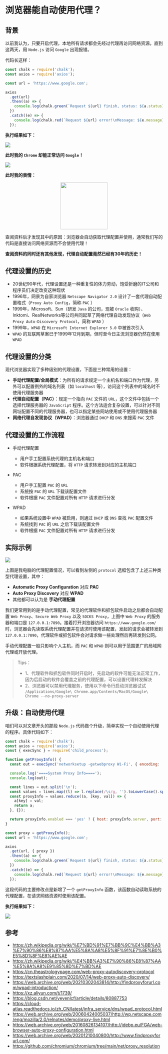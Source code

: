 # 浏览器能自动使用代理？

## 背景
以前我认为，只要开启代理，本地所有请求都会先经过代理再访问网络资源。直到这两天，用 `Node.js` 访问 `Google` 出现报错。

代码长这样：
```javascript
const chalk = require('chalk');
const axios = require('axios');

const url = 'https://www.google.com';

axios
  .get(url)
  .then((a) => {
    console.log(chalk.green(`Request ${url} finish, status: ${a.status}.`));
  })
  .catch((e) => {
    console.log(chalk.red(`Request ${url} error!\nMessage: ${e.message}.`));
  });
```

**执行结果如下：**

![](1655640870706.png)

**此时我的 `Chrome` 却能正常访问 `Google`！**

![](1655549675525.png)

**此时我的表情：**

<div align="center"><img src="1655552134144.png" width="150px"></div>

查阅资料后才发现其中的原因：浏览器会自动获取代理配置并使用，通常我们写的代码是直接访问网络资源而不会使用代理！

**查阅资料的同时还有其他发现，代理自动配置竟然已经有30年的历史！**

## 代理设置的历史
- 20世纪90年代，代理设置还是一种重复性的体力劳动，饱受折磨的IT公司和程序员们决定改变这种现状
- 1996年，网景为自家浏览器 `Netscape Navigator 2.0` 设计了一套代理自动配置格式（`Proxy Auto Config`，简称 `PAC` ）
- 1999年，Microsoft、Sun（研发 `Java` 的公司，现被 `Oracle` 收购）、Inktomi、RealNetworks等公司共同起草了网络代理自动发现协议（`Web Proxy Auto-Discovery Protocol`，简称 `WPAD` ）
- 1999年，`WPAD` 在 `Microsoft Internet Explorer 5.0` 中被首次引入
- `WPAD` 的互联网草案已于1999年12月到期，但时至今日主流浏览器仍然在使用 `WPAD`

## 代理设置的分类
现代浏览器实现了多种级别的代理设置，下面是三种常用的设置：

- **手动代理配置/全局模式**：为所有的请求规定一个主机名和端口作为代理，另外可以配置例外的域名列表（如 `localhost` 等），访问这个列表中的域名时不使用代理服务器
- **代理自动配置（PAC）**：规定一个指向 `PAC` 文件的 `URL`，这个文件中包括一个选择代理服务器的 `JavaScript` 程序。这个方法适合复杂设置，可以针对不同网址配置不同的代理服务器，也可以指定某些网站使用或不使用代理服务器
- **网络代理自发现协议（WPAD）**：浏览器通过 `DHCP` 和 `DNS` 来搜索 `PAC` 文件

## 代理设置的工作流程
- 手动代理配置
  - 用户手工配置系统代理的主机名和端口
  - 软件根据系统代理配置，将 `HTTP` 请求转发到对应的主机端口

- PAC
  - 用户手工配置 `PAC` 的 `URL`
  - 系统按 `PAC` 的 `URL` 下载该配置文件
  - 软件根据 `PAC` 文件配置对所有 `HTTP` 请求进行分发

- WPAD
  - 如果系统设置中 `WPAD` 被启用，则通过 `DHCP` 或 `DNS` 查找 `PAC` 配置文件
  - 系统找到 `PAC` 的 `URL` 之后下载该配置文件
  - 软件根据 `PAC` 文件配置对所有 `HTTP` 请求进行分发

## 实际示例
![](1655634081705.png)

上图是我电脑的代理配置情况，可以看到左侧的 `protocol` 选框包含了上述三种类型代理设置，其中：
- **Automatic Proxy Configuration** 对应 **PAC**
- **Auto Proxy Discovery** 对应 **WPAD**
- 其他都可以认为是 **手动代理配置**

我们更常用到的是手动代理配置，常见的代理软件和抓包软件启动之后都会自动配置 `Web Proxy`、`Secure Web Proxy` 以及 `SOCKS Proxy`，上图中 `Web Proxy` 的服务器和端口是 `127.0.0.1:7890`。接着打开浏览器访问 `https://www.google.com/` 时，浏览器会先读取系统代理配置并在请求时使用该配置，发起的请求会被转发到 `127.0.0.1:7890`，代理软件或抓包软件会对请求做一些处理然后再转发到公网。

手动代理配置一般只影响个人主机，而 `PAC` 和 `WPAD` 则可以用于范围更广的局域网代理或开放代理。

> Tips：
> - 1、代理软件和抓包软件同时开启时，先启动的软件可能无法正常工作，因为后启动的软件会覆盖之前的代理配置，可以设置代理转发解决
> - 2、浏览器可以禁用代理服务，使用以下命令行启动浏览器试试 `/Applications/Google\ Chrome.app/Contents/MacOS/Google\ Chrome --no-proxy-server`

## 升级：自动使用代理
咱们可以对文章开头的那段 `Node.js` 代码做个升级，简单实现一个自动使用代理的程序。具体代码如下：

```javascript
const chalk = require('chalk');
const axios = require('axios');
const { execSync } = require('child_process');

function getProxyInfo() {
  const out = execSync('networksetup -getwebproxy Wi-Fi', { encoding: 'utf8' });

  console.log('====System Proxy Info====');
  console.log(out);

  const lines = out.split('\n');
  const values = lines.map((l) => l.replace(/\s/g, '').toLowerCase().split(':'));
  const proxyInfo = values.reduce((a, [key, val]) => {
    a[key] = val;
    return a;
  }, {});

  return proxyInfo.enabled === 'yes' ? { host: proxyInfo.server, port: +proxyInfo.port } : null;
}

const proxy = getProxyInfo();
const url = 'https://www.google.com';

axios
  .get(url, { proxy })
  .then((a) => {
    console.log(chalk.green(`Request ${url} finish, status: ${a.status}.`));
  })
  .catch((e) => {
    console.log(chalk.red(`Request ${url} error!\nMessage: ${e.message}.`));
  });
```

这段代码的主要修改点是新增了一个 `getProxyInfo` 函数，该函数自动读取系统的代理配置，在请求网络资源时使用该配置。

**执行结果如下：**

![](1655640686936.png)


## 参考
- https://zh.wikipedia.org/wiki/%E7%BD%91%E7%BB%9C%E4%BB%A3%E7%90%86%E8%87%AA%E5%8A%A8%E5%8F%91%E7%8E%B0%E5%8D%8F%E8%AE%AE
- https://zh.wikipedia.org/wiki/%E4%BB%A3%E7%90%86%E8%87%AA%E5%8A%A8%E9%85%8D%E7%BD%AE
- https://cn.theastrologypage.com/web-proxy-autodiscovery-protocol
- https://textslashplain.com/2020/07/14/web-proxy-auto-discovery/
- https://web.archive.org/web/20210302043814/http://findproxyforurl.com/wpad-introduction/
- https://xz.aliyun.com/t/1739/
- https://blog.csdn.net/vevenlcf/article/details/80887753
- https://cloud-atlas.readthedocs.io/zh_CN/latest/infra_service/dns/wpad_protocol.html
- https://web.archive.org/web/20060424005037/http://wp.netscape.com/eng/mozilla/2.0/relnotes/demo/proxy-live.html
- https://web.archive.org/web/20160826134107/http://jdebp.eu/FGA/web-browser-auto-proxy-configuration.html
- https://web.archive.org/web/20201210040800/http://www.findproxyforurl.com/
- https://github.com/chromium/chromium/tree/main/net/proxy_resolution
